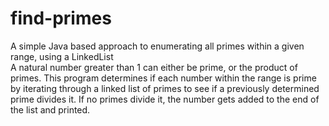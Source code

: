 # find-primes
A simple Java based approach to enumerating all primes within a given range, using a LinkedList<br />
A natural number greater than 1 can either be prime, or the product of primes. This program determines if each number within the range is prime by
iterating through a linked list of primes to see if a previously determined prime divides it. If no primes divide it, the number gets added to the
end of the list and printed.
